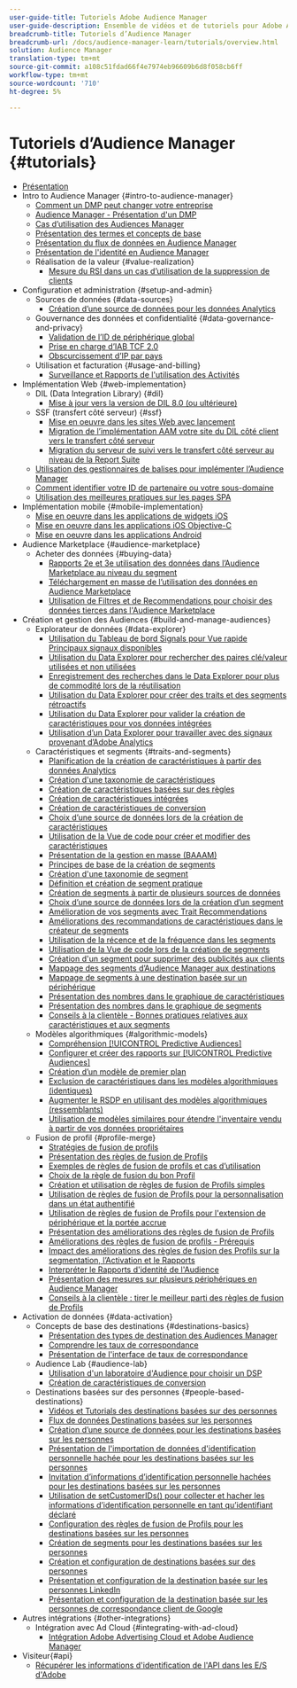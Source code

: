 ```yaml
---
user-guide-title: Tutoriels Adobe Audience Manager
user-guide-description: Ensemble de vidéos et de tutoriels pour Adobe Analytics.
breadcrumb-title: Tutoriels d’Audience Manager
breadcrumb-url: /docs/audience-manager-learn/tutorials/overview.html
solution: Audience Manager
translation-type: tm+mt
source-git-commit: a108c51fdad66f4e7974eb96609b6d8f058cb6ff
workflow-type: tm+mt
source-wordcount: '710'
ht-degree: 5%

---
```



# Tutoriels d’Audience Manager {#tutorials}

+ [Présentation](overview.md)
+ Intro to Audience Manager {#intro-to-audience-manager}
   + [Comment un DMP peut changer votre entreprise](intro-to-audience-manager/how-a-dmp-can-change-your-business.md)
   + [Audience Manager - Présentation d&#39;un DMP](intro-to-audience-manager/audience-manager-overview-of-a-dmp.md)
   + [Cas d’utilisation des Audiences Manager](intro-to-audience-manager/audience-manager-use-cases.md)
   + [Présentation des termes et concepts de base](intro-to-audience-manager/understanding-basic-terms-and-concepts-in-audience-manager.md)
   + [Présentation du flux de données en Audience Manager](intro-to-audience-manager/understanding-the-data-flow-in-audience-manager.md)
   + [Présentation de l&#39;identité en Audience Manager](intro-to-audience-manager/introduction-to-identity-in-audience-manager.md)
   + Réalisation de la valeur {#value-realization}
      + [Mesure du RSI dans un cas d’utilisation de la suppression de clients](intro-to-audience-manager/value-realization/measuring-roi-in-a-customer-suppression-use-case.md)
+ Configuration et administration {#setup-and-admin}
   + Sources de données {#data-sources}
      + [Création d’une source de données pour les données Analytics](setup-and-admin/data-sources/create-a-data-source-for-analytics-data.md)
   + Gouvernance des données et confidentialité {#data-governance-and-privacy}
      + [Validation de l’ID de périphérique global](setup-and-admin/data-governance-and-privacy/global-device-id-validation.md)
      + [Prise en charge d’IAB TCF 2.0](setup-and-admin/data-governance-and-privacy/iab-tcf-support.md)
      + [Obscurcissement d’IP par pays](setup-and-admin/data-governance-and-privacy/ip-obfuscation-by-country.md)
   + Utilisation et facturation {#usage-and-billing}
      + [Surveillance et Rapports de l&#39;utilisation des Activités](setup-and-admin/usage-and-billing/monitoring-and-reporting-on-activity-usage.md)
+ Implémentation Web {#web-implementation}
   + DIL (Data Integration Library) {#dil}
      + [Mise à jour vers la version de DIL 8.0 (ou ultérieure)](web-implementation/dil/updating-to-dil-version-8-0-or-greater.md)
   + SSF (transfert côté serveur) {#ssf}
      + [Mise en oeuvre dans les sites Web avec lancement](https://docs.adobe.com/content/help/en/experience-cloud/implementing-in-websites-with-launch/index.html)
      + [Migration de l’implémentation AAM votre site du DIL côté client vers le transfert côté serveur](web-implementation/ssf/migrating-your-site-implementation-from-client-side-dil-to-server-side-forwarding.md)
      + [Migration du serveur de suivi vers le transfert côté serveur au niveau de la Report Suite](web-implementation/ssf/migrating-from-tracking-server-to-report-suite-level-server-side-forwarding.md)
   + [Utilisation des gestionnaires de balises pour implémenter l’Audience Manager](web-implementation/using-tag-managers-to-implement-audience-manager.md)
   + [Comment identifier votre ID de partenaire ou votre sous-domaine](web-implementation/how-to-identify-your-partner-id-or-subdomain.md)
   + [Utilisation des meilleures pratiques sur les pages SPA](web-implementation/using-best-practices-on-spa-pages-when-sending-data-to-aam.md)
+ Implémentation mobile {#mobile-implementation}
   + [Mise en oeuvre dans les applications de widgets iOS](https://docs.adobe.com/content/help/en/experience-cloud/implementing-in-mobile-ios-swift-apps-with-launch/index.html)
   + [Mise en oeuvre dans les applications iOS Objective-C](https://docs.adobe.com/content/help/en/experience-cloud/implementing-in-mobile-ios-objective-c-apps-with-launch/index.html)
   + [Mise en oeuvre dans les applications Android](https://docs.adobe.com/content/help/en/experience-cloud/implementing-in-mobile-android-apps-with-launch/index.html)
+ Audience Marketplace {#audience-marketplace}
   + Acheter des données {#buying-data}
      + [Rapports 2e et 3e utilisation des données dans l’Audience Marketplace au niveau du segment](audience-marketplace/buying-data/reporting-2nd-and-3rd-party-data-usage-in-the-audience-marketplace-at-the-segment-level.md)
      + [Téléchargement en masse de l’utilisation des données en Audience Marketplace](audience-marketplace/buying-data/bulk-uploading-data-usage-into-the-audience-marketplace.md)
      + [Utilisation de Filtres et de Recommendations pour choisir des données tierces dans l&#39;Audience Marketplace](audience-marketplace/buying-data/using-filters-and-recommendations-to-choose-3rd-party-data-in-audience-marketplace.md)
+ Création et gestion des Audiences {#build-and-manage-audiences}
   + Explorateur de données {#data-explorer}
      + [Utilisation du Tableau de bord Signals pour Vue rapide Principaux signaux disponibles](build-and-manage-audiences/data-explorer/using-the-signals-dashboard-to-quickly-view-top-available-signals.md)
      + [Utilisation du Data Explorer pour rechercher des paires clé/valeur utilisées et non utilisées](build-and-manage-audiences/data-explorer/using-data-explorer-to-search-for-used-and-unused-key-value-pairs.md)
      + [Enregistrement des recherches dans le Data Explorer pour plus de commodité lors de la réutilisation](build-and-manage-audiences/data-explorer/saving-searches-in-data-explorer-for-convenience-in-re-use.md)
      + [Utilisation du Data Explorer pour créer des traits et des segments rétroactifs](build-and-manage-audiences/data-explorer/using-data-explorer-to-create-retroactive-traits-and-segments.md)
      + [Utilisation du Data Explorer pour valider la création de caractéristiques pour vos données intégrées](build-and-manage-audiences/data-explorer/using-data-explorer-to-validate-trait-creation-for-your-onboarded-data.md)
      + [Utilisation d’un Data Explorer pour travailler avec des signaux provenant d’Adobe Analytics](build-and-manage-audiences/data-explorer/using-data-explorer-to-work-with-signals-coming-from-adobe-analytics.md)
   + Caractéristiques et segments {#traits-and-segments}
      + [Planification de la création de caractéristiques à partir des données Analytics](build-and-manage-audiences/traits-and-segments/planning-trait-creation-from-analytics-data.md)
      + [Création d&#39;une taxonomie de caractéristiques](build-and-manage-audiences/traits-and-segments/creating-a-trait-taxonomy.md)
      + [Création de caractéristiques basées sur des règles](build-and-manage-audiences/traits-and-segments/creating-rule-based-traits.md)
      + [Création de caractéristiques intégrées](build-and-manage-audiences/traits-and-segments/creating-onboarded-traits.md)
      + [Création de caractéristiques de conversion](build-and-manage-audiences/traits-and-segments/creating-conversion-traits.md)
      + [Choix d’une source de données lors de la création de caractéristiques](build-and-manage-audiences/traits-and-segments/choosing-a-data-source-when-creating-traits.md)
      + [Utilisation de la Vue de code pour créer et modifier des caractéristiques](build-and-manage-audiences/traits-and-segments/using-code-view-to-create-and-edit-traits.md)
      + [Présentation de la gestion en masse (BAAAM)](build-and-manage-audiences/traits-and-segments/introduction-to-bulk-management-baaam.md)
      + [Principes de base de la création de segments](build-and-manage-audiences/traits-and-segments/the-basics-of-creating-segments.md)
      + [Création d&#39;une taxonomie de segment](build-and-manage-audiences/traits-and-segments/creating-a-segment-taxonomy.md)
      + [Définition et création de segment pratique](build-and-manage-audiences/traits-and-segments/practical-segment-definition-and-creation.md)
      + [Création de segments à partir de plusieurs sources de données](build-and-manage-audiences/traits-and-segments/creating-segments-from-multiple-data-sources.md)
      + [Choix d’une source de données lors de la création d’un segment](build-and-manage-audiences/traits-and-segments/choosing-a-data-source-when-creating-a-segment.md)
      + [Amélioration de vos segments avec Trait Recommendations](build-and-manage-audiences/traits-and-segments/enhancing-your-segments-with-trait-recommendations.md)
      + [Améliorations des recommandations de caractéristiques dans le créateur de segments](build-and-manage-audiences/traits-and-segments/trait-recommendation-enhancements-in-the-segment-builder.md)
      + [Utilisation de la récence et de la fréquence dans les segments](build-and-manage-audiences/traits-and-segments/using-recency-and-frequency-in-segments.md)
      + [Utilisation de la Vue de code lors de la création de segments](build-and-manage-audiences/traits-and-segments/using-code-view-when-building-segments.md)
      + [Création d&#39;un segment pour supprimer des publicités aux clients](build-and-manage-audiences/traits-and-segments/building-a-segment-to-suppress-ads-to-customers.md)
      + [Mappage des segments d’Audience Manager aux destinations](build-and-manage-audiences/traits-and-segments/mapping-audience-manager-segments-to-destinations.md)
      + [Mappage de segments à une destination basée sur un périphérique](build-and-manage-audiences/traits-and-segments/mapping-segments-to-a-device-based-destination.md)
      + [Présentation des nombres dans le graphique de caractéristiques](build-and-manage-audiences/traits-and-segments/understanding-numbers-in-the-trait-graph.md)
      + [Présentation des nombres dans le graphique de segments](build-and-manage-audiences/traits-and-segments/understanding-numbers-in-the-segment-graph.md)
      + [Conseils à la clientèle - Bonnes pratiques relatives aux caractéristiques et aux segments](build-and-manage-audiences/traits-and-segments/customer-tips-traits-and-segments-best-practices.md)
   + Modèles algorithmiques {#algorithmic-models}
      + [Compréhension [!UICONTROL Predictive Audiences]](build-and-manage-audiences/algorithmic-models/understanding-predictive-audiences.md)
      + [Configurer et créer des rapports sur [!UICONTROL Predictive Audiences]](build-and-manage-audiences/algorithmic-models/configure-and-report-on-predictive-audiences.md)
      + [Création d’un modèle de premier plan](build-and-manage-audiences/algorithmic-models/creating-a-first-party-look-alike-model.md)
      + [Exclusion de caractéristiques dans les modèles algorithmiques (identiques)](build-and-manage-audiences/algorithmic-models/excluding-traits-in-algorithmic-look-alike-models.md)
      + [Augmenter le RSDP en utilisant des modèles algorithmiques (ressemblants)](build-and-manage-audiences/algorithmic-models/increase-roas-by-using-algorithmic-look-alike-models.md)
      + [Utilisation de modèles similaires pour étendre l&#39;inventaire vendu à partir de vos données propriétaires](build-and-manage-audiences/algorithmic-models/using-look-alike-models-to-extend-sold-out-inventory-from-your-1st-party-data.md)
   + Fusion de profil {#profile-merge}
      + [Stratégies de fusion de profils](build-and-manage-audiences/profile-merge/profile-merge.md)
      + [Présentation des règles de fusion de Profils](build-and-manage-audiences/profile-merge/overview-of-profile-merge-rules.md)
      + [Exemples de règles de fusion de profils et cas d’utilisation](build-and-manage-audiences/profile-merge/profile-merge-rule-examples-and-use-cases.md)
      + [Choix de la règle de fusion du bon Profil](build-and-manage-audiences/profile-merge/choosing-the-right-profile-merge-rule.md)
      + [Création et utilisation de règles de fusion de Profils simples](build-and-manage-audiences/profile-merge/creating-and-using-simple-profile-merge-rules.md)
      + [Utilisation de règles de fusion de Profils pour la personnalisation dans un état authentifié](build-and-manage-audiences/profile-merge/using-profile-merge-rules-to-personalize-in-an-authenticated-state.md)
      + [Utilisation de règles de fusion de Profils pour l&#39;extension de périphérique et la portée accrue](build-and-manage-audiences/profile-merge/using-profile-merge-rules-for-device-extension-and-increased-reach.md)
      + [Présentation des améliorations des règles de fusion de Profils](build-and-manage-audiences/profile-merge/overview-of-profile-merge-rule-enhancements.md)
      + [Améliorations des règles de fusion de profils - Prérequis](build-and-manage-audiences/profile-merge/profile-merge-rule-enhancements-pre-requisites.md)
      + [Impact des améliorations des règles de fusion des Profils sur la segmentation, l’Activation et le Rapports](build-and-manage-audiences/profile-merge/how-profile-merge-rule-enhancements-impact-segmentation-activation-and-reporting.md)
      + [Interpréter le Rapports d&#39;identité de l&#39;Audience](build-and-manage-audiences/profile-merge/interpret-audience-identity-reporting.md)
      + [Présentation des mesures sur plusieurs périphériques en Audience Manager](build-and-manage-audiences/profile-merge/understanding-cross-device-metrics-in-audience-manager.md)
      + [Conseils à la clientèle : tirer le meilleur parti des règles de fusion de Profils](build-and-manage-audiences/profile-merge/customer-tips-getting-the-most-out-of-profile-merge-rules.md)
+ Activation de données {#data-activation}
   + Concepts de base des destinations {#destinations-basics}
      + [Présentation des types de destination des Audiences Manager](data-activation/destinations-basics/understanding-audience-manager-destination-types.md)
      + [Comprendre les taux de correspondance](data-activation/destinations-basics/understanding-match-rates.md)
      + [Présentation de l&#39;interface de taux de correspondance](data-activation/destinations-basics/understanding-the-match-rate-interface-in-audience-manager.md)
   + Audience Lab {#audience-lab}
      + [Utilisation d&#39;un laboratoire d&#39;Audience pour choisir un DSP](data-activation/audience-lab/using-audience-lab-to-choose-a-dsp.md)
      + [Création de caractéristiques de conversion](build-and-manage-audiences/traits-and-segments/creating-conversion-traits.md)
   + Destinations basées sur des personnes {#people-based-destinations}
      + [Vidéos et Tutorials des destinations basées sur des personnes](data-activation/people-based-destinations/pbd.md)
      + [Flux de données Destinations basées sur les personnes](data-activation/people-based-destinations/people-based-destinations-data-flow.md)
      + [Création d’une source de données pour les destinations basées sur les personnes](data-activation/people-based-destinations/creating-a-data-source-for-people-based-destinations.md)
      + [Présentation de l&#39;importation de données d&#39;identification personnelle hachée pour les destinations basées sur les personnes](data-activation/people-based-destinations/understanding-hashed-pii-data-ingestion-for-people-based-destinations.md)
      + [Invitation d’informations d’identification personnelle hachées pour les destinations basées sur les personnes](data-activation/people-based-destinations/ingesting-hashed-pii-for-people-based-destinations.md)
      + [Utilisation de setCustomerIDs() pour collecter et hacher les informations d’identification personnelle en tant qu’identifiant déclaré](data-activation/people-based-destinations/using-setcustomerids-to-ingest-and-hash-pii-as-a-declared-id.md)
      + [Configuration des règles de fusion de Profils pour les destinations basées sur les personnes](data-activation/people-based-destinations/configuring-profile-merge-rules-for-people-based-destinations.md)
      + [Création de segments pour les destinations basées sur les personnes](data-activation/people-based-destinations/creating-segments-for-people-based-destinations.md)
      + [Création et configuration de destinations basées sur des personnes](data-activation/people-based-destinations/create-and-configure-people-based-destinations.md)
      + [Présentation et configuration de la destination basée sur les personnes LinkedIn](data-activation/people-based-destinations/understanding-and-configuring-the-linkedin-pbd.md)
      + [Présentation et configuration de la destination basée sur les personnes de correspondance client de Google](data-activation/people-based-destinations/understanding-and-configuring-the-google-customer-match-pbd.md)
+ Autres intégrations {#other-integrations}
   + Intégration avec Ad Cloud {#integrating-with-ad-cloud}
      + [Intégration Adobe Advertising Cloud et Adobe Audience Manager](other-integrations/integrating-with-ad-cloud/advertising-cloud-and-audience-manager-integration.md)
+ Visiteur{#api}
   + [Récupérer les informations d&#39;identification de l&#39;API dans les E/S d&#39;Adobe](api/retrieve-api-credentials-in-adobe-io.md)
